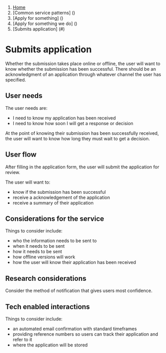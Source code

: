 1.  [Home](/docs/core/contents)
2.	[Common service patterns] ()
3.  [Apply for something] ()
4.  [Apply for something we do] ()
5.  [Submits application] (#)

# Submits application
Whether the submission takes place online or offline, the user will want to know whether the submission has been successful. There should be an acknowledgment of an application through whatever channel the user has specified.

## User needs

The user needs are:

* I need to know my application has been received
* I need to know how soon I will get a response or decision

At the point of knowing their submission has been successfully received, the user will want to know how long they must wait to get a decision.

## User flow 

After filling in the application form, the user will submit the application for review.

The user will want to:

* know if the submission has been successful
* receive a acknowledgement of the application
* receive a summary of their application

## Considerations for the service 

Things to consider include:

* who the information needs to be sent to
* when it needs to be sent
* how it needs to be sent
* how offline versions will work
* how the user will know their application has been received

## Research considerations 

Consider the method of notification that gives users most confidence.

## Tech enabled interactions 

Things to consider include:

* an automated email confirmation with standard timeframes
* providing reference numbers so users can track their application and refer to it
* where the application will be stored
